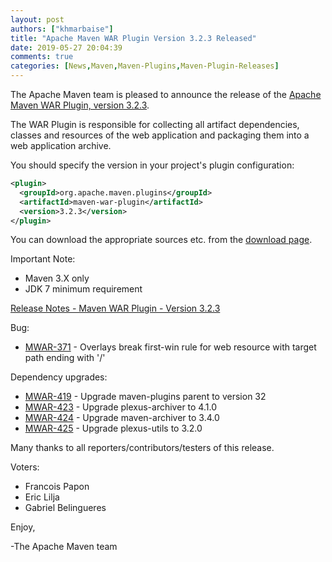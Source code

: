 ```yaml
---
layout: post
authors: ["khmarbaise"]
title: "Apache Maven WAR Plugin Version 3.2.3 Released"
date: 2019-05-27 20:04:39
comments: true
categories: [News,Maven,Maven-Plugins,Maven-Plugin-Releases]
---
```

The Apache Maven team is pleased to announce the release of the 
[Apache Maven WAR Plugin, version 3.2.3](http://maven.apache.org/plugins/maven-war-plugin/).

The WAR Plugin is responsible for collecting all artifact dependencies, classes
and resources of the web application and packaging them into a web application
archive.

You should specify the version in your project's plugin configuration:

``` xml
<plugin>
  <groupId>org.apache.maven.plugins</groupId>
  <artifactId>maven-war-plugin</artifactId>
  <version>3.2.3</version>
</plugin>
```

You can download the appropriate sources etc. from the [download page][download].

Important Note: 

 * Maven 3.X only
 * JDK 7 minimum requirement


<!-- more -->


[Release Notes - Maven WAR Plugin - Version 3.2.3](https://issues.apache.org/jira/secure/ReleaseNote.jspa?projectId=12318121&version=12343424)

Bug:

* [MWAR-371](https://issues.apache.org/jira/browse/MWAR-371) - Overlays break first-win rule for web resource with target path ending with '/'

Dependency upgrades:

* [MWAR-419](https://issues.apache.org/jira/browse/MWAR-419) - Upgrade maven-plugins parent to version 32
* [MWAR-423](https://issues.apache.org/jira/browse/MWAR-423) - Upgrade plexus-archiver to 4.1.0
* [MWAR-424](https://issues.apache.org/jira/browse/MWAR-424) - Upgrade maven-archiver to 3.4.0
* [MWAR-425](https://issues.apache.org/jira/browse/MWAR-425) - Upgrade plexus-utils to 3.2.0

Many thanks to all reporters/contributors/testers of this release.

Voters:

* Francois Papon
* Eric Lilja
* Gabriel Belingueres 

Enjoy,

-The Apache Maven team

[download]: https://maven.apache.org/plugins/maven-war-plugin/download.cgi
